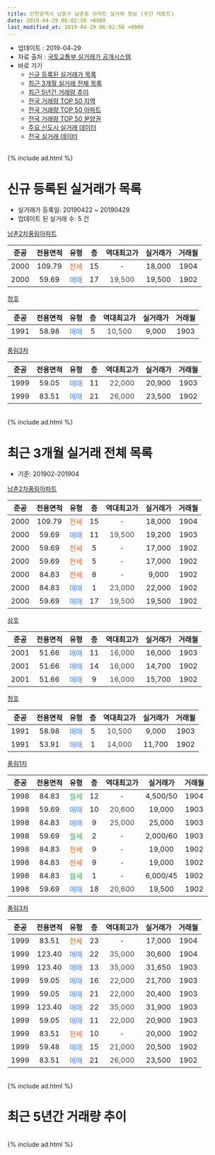 ```yaml
---
title: 인천광역시 남동구 남촌동 아파트 실거래 정보 (주간 레포트)
date: 2019-04-29 06:02:50 +0900
last_modified_at: 2019-04-29 06:02:50 +0900
---
```


* 업데이트 : 2019-04-29
* 자료 출처 : [국토교통부 실거래가 공개시스템](http://rt.molit.go.kr)
* 바로 가기
    * [신규 등록된 실거래가 목록](#신규-등록된-실거래가-목록)
    * [최근 3개월 실거래 전체 목록](#최근-3개월-실거래-전체-목록)
    * [최근 5년간 거래량 추이](#최근-5년간-거래량-추이)
    * [전국 거래량 TOP 50 지역](https://inasie.github.io/apt-trade-info/최근-3개월-전국에서-가장-거래가-많이-발생한-지역)
    * [전국 거래량 TOP 50 아파트](https://inasie.github.io/apt-trade-info/최근-3개월-전국에서-가장-거래가-많이-발생한-아파트)
    * [전국 거래량 TOP 50 분양권](https://inasie.github.io/apt-trade-info/최근-3개월-전국에서-가장-거래가-많이-발생한-분양권)
    * [주요 신도시 실거래 데이터](https://inasie.github.io/apt-trade-info/주요-신도시)
    * [전국 실거래 데이터](https://inasie.github.io/apt-trade-info/전국)
<br>
{% include ad.html %}
<br>

# 신규 등록된 실거래가 목록
* 실거래가 등록일: 20190422 ~ 20190429
* 업데이트 된 실거래 수: 5 건


[남촌2차풍림아파트](https://search.naver.com/search.naver?query=%EC%9D%B8%EC%B2%9C%EA%B4%91%EC%97%AD%EC%8B%9C+%EB%82%A8%EB%8F%99%EA%B5%AC+%EB%82%A8%EC%B4%8C%EB%8F%99+%EB%82%A8%EC%B4%8C2%EC%B0%A8%ED%92%8D%EB%A6%BC%EC%95%84%ED%8C%8C%ED%8A%B8)

|준공|전용면적|유형|층|역대최고가|실거래가|거래월|
|:---:|:---:|:---:|:---:|:---:|:---:|:---:|
|2000|109.79|<span style="color:#ff5a00">전세</span>|15|<span style="color:#444444">-</span>|18,000|1904|
|2000|59.69|<span style="color:#4285f3">매매</span>|17|<span style="color:#444444">19,500</span>|19,500|1902|

[청호](https://search.naver.com/search.naver?query=%EC%9D%B8%EC%B2%9C%EA%B4%91%EC%97%AD%EC%8B%9C+%EB%82%A8%EB%8F%99%EA%B5%AC+%EB%82%A8%EC%B4%8C%EB%8F%99+%EC%B2%AD%ED%98%B8)

|준공|전용면적|유형|층|역대최고가|실거래가|거래월|
|:---:|:---:|:---:|:---:|:---:|:---:|:---:|
|1991|58.98|<span style="color:#4285f3">매매</span>|5|<span style="color:#444444">10,500</span>|9,000|1903|

[풍림3차](https://search.naver.com/search.naver?query=%EC%9D%B8%EC%B2%9C%EA%B4%91%EC%97%AD%EC%8B%9C+%EB%82%A8%EB%8F%99%EA%B5%AC+%EB%82%A8%EC%B4%8C%EB%8F%99+%ED%92%8D%EB%A6%BC3%EC%B0%A8)

|준공|전용면적|유형|층|역대최고가|실거래가|거래월|
|:---:|:---:|:---:|:---:|:---:|:---:|:---:|
|1999|59.05|<span style="color:#4285f3">매매</span>|11|<span style="color:#444444">22,000</span>|20,900|1903|
|1999|83.51|<span style="color:#4285f3">매매</span>|21|<span style="color:#444444">26,000</span>|23,500|1902|


<br>
{% include ad.html %}
<br>

# 최근 3개월 실거래 전체 목록
* 기준: 201902-201904


[남촌2차풍림아파트](https://search.naver.com/search.naver?query=%EC%9D%B8%EC%B2%9C%EA%B4%91%EC%97%AD%EC%8B%9C+%EB%82%A8%EB%8F%99%EA%B5%AC+%EB%82%A8%EC%B4%8C%EB%8F%99+%EB%82%A8%EC%B4%8C2%EC%B0%A8%ED%92%8D%EB%A6%BC%EC%95%84%ED%8C%8C%ED%8A%B8)

|준공|전용면적|유형|층|역대최고가|실거래가|거래월|
|:---:|:---:|:---:|:---:|:---:|:---:|:---:|
|2000|109.79|<span style="color:#ff5a00">전세</span>|15|<span style="color:#444444">-</span>|18,000|1904|
|2000|59.69|<span style="color:#4285f3">매매</span>|11|<span style="color:#444444">19,500</span>|19,200|1903|
|2000|59.69|<span style="color:#ff5a00">전세</span>|5|<span style="color:#444444">-</span>|17,000|1902|
|2000|59.69|<span style="color:#ff5a00">전세</span>|5|<span style="color:#444444">-</span>|17,000|1902|
|2000|84.83|<span style="color:#ff5a00">전세</span>|8|<span style="color:#444444">-</span>|9,000|1902|
|2000|84.83|<span style="color:#4285f3">매매</span>|1|<span style="color:#444444">23,000</span>|22,000|1902|
|2000|59.69|<span style="color:#4285f3">매매</span>|17|<span style="color:#444444">19,500</span>|19,500|1902|

[삼호](https://search.naver.com/search.naver?query=%EC%9D%B8%EC%B2%9C%EA%B4%91%EC%97%AD%EC%8B%9C+%EB%82%A8%EB%8F%99%EA%B5%AC+%EB%82%A8%EC%B4%8C%EB%8F%99+%EC%82%BC%ED%98%B8)

|준공|전용면적|유형|층|역대최고가|실거래가|거래월|
|:---:|:---:|:---:|:---:|:---:|:---:|:---:|
|2001|51.66|<span style="color:#4285f3">매매</span>|11|<span style="color:#444444">16,000</span>|16,000|1903|
|2001|51.66|<span style="color:#4285f3">매매</span>|14|<span style="color:#444444">16,000</span>|14,700|1902|
|2001|51.66|<span style="color:#4285f3">매매</span>|9|<span style="color:#444444">16,000</span>|15,700|1902|

[청호](https://search.naver.com/search.naver?query=%EC%9D%B8%EC%B2%9C%EA%B4%91%EC%97%AD%EC%8B%9C+%EB%82%A8%EB%8F%99%EA%B5%AC+%EB%82%A8%EC%B4%8C%EB%8F%99+%EC%B2%AD%ED%98%B8)

|준공|전용면적|유형|층|역대최고가|실거래가|거래월|
|:---:|:---:|:---:|:---:|:---:|:---:|:---:|
|1991|58.98|<span style="color:#4285f3">매매</span>|5|<span style="color:#444444">10,500</span>|9,000|1903|
|1991|53.91|<span style="color:#4285f3">매매</span>|1|<span style="color:#444444">14,000</span>|11,700|1902|

[풍림1차](https://search.naver.com/search.naver?query=%EC%9D%B8%EC%B2%9C%EA%B4%91%EC%97%AD%EC%8B%9C+%EB%82%A8%EB%8F%99%EA%B5%AC+%EB%82%A8%EC%B4%8C%EB%8F%99+%ED%92%8D%EB%A6%BC1%EC%B0%A8)

|준공|전용면적|유형|층|역대최고가|실거래가|거래월|
|:---:|:---:|:---:|:---:|:---:|:---:|:---:|
|1998|84.83|<span style="color:#34a853">월세</span>|12|<span style="color:#444444">-</span>|4,500/50|1904|
|1998|59.69|<span style="color:#4285f3">매매</span>|10|<span style="color:#444444">20,600</span>|19,000|1903|
|1998|84.83|<span style="color:#4285f3">매매</span>|9|<span style="color:#444444">25,000</span>|25,000|1903|
|1998|59.69|<span style="color:#34a853">월세</span>|2|<span style="color:#444444">-</span>|2,000/60|1903|
|1998|84.83|<span style="color:#ff5a00">전세</span>|9|<span style="color:#444444">-</span>|19,000|1902|
|1998|84.83|<span style="color:#ff5a00">전세</span>|9|<span style="color:#444444">-</span>|19,000|1902|
|1998|84.83|<span style="color:#34a853">월세</span>|1|<span style="color:#444444">-</span>|6,000/45|1902|
|1998|59.69|<span style="color:#4285f3">매매</span>|18|<span style="color:#444444">20,600</span>|19,500|1902|

[풍림3차](https://search.naver.com/search.naver?query=%EC%9D%B8%EC%B2%9C%EA%B4%91%EC%97%AD%EC%8B%9C+%EB%82%A8%EB%8F%99%EA%B5%AC+%EB%82%A8%EC%B4%8C%EB%8F%99+%ED%92%8D%EB%A6%BC3%EC%B0%A8)

|준공|전용면적|유형|층|역대최고가|실거래가|거래월|
|:---:|:---:|:---:|:---:|:---:|:---:|:---:|
|1999|83.51|<span style="color:#ff5a00">전세</span>|23|<span style="color:#444444">-</span>|17,000|1904|
|1999|123.40|<span style="color:#4285f3">매매</span>|22|<span style="color:#444444">35,000</span>|30,600|1904|
|1999|123.40|<span style="color:#4285f3">매매</span>|13|<span style="color:#444444">35,000</span>|31,650|1903|
|1999|59.05|<span style="color:#4285f3">매매</span>|16|<span style="color:#444444">22,000</span>|21,700|1903|
|1999|59.05|<span style="color:#4285f3">매매</span>|21|<span style="color:#444444">22,000</span>|20,400|1903|
|1999|123.40|<span style="color:#4285f3">매매</span>|22|<span style="color:#444444">35,000</span>|31,900|1903|
|1999|59.05|<span style="color:#4285f3">매매</span>|11|<span style="color:#444444">22,000</span>|20,900|1903|
|1999|83.51|<span style="color:#ff5a00">전세</span>|10|<span style="color:#444444">-</span>|20,000|1902|
|1999|59.48|<span style="color:#4285f3">매매</span>|15|<span style="color:#444444">21,000</span>|20,500|1902|
|1999|83.51|<span style="color:#4285f3">매매</span>|21|<span style="color:#444444">26,000</span>|23,500|1902|


<br>
{% include ad.html %}
<br>

# 최근 5년간 거래량 추이


<div style="width:100%;">
    <canvas id="deal_progress" height="200"></canvas>
</div>

<script>
new Chart(document.getElementById("deal_progress"), {
    type: 'line',
    data: {
        labels: ['201404','201405','201406','201407','201408','201409','201410','201411','201412','201501','201502','201503','201504','201505','201506','201507','201508','201509','201510','201511','201512','201601','201602','201603','201604','201605','201606','201607','201608','201609','201610','201611','201612','201701','201702','201703','201704','201705','201706','201707','201708','201709','201710','201711','201712','201801','201802','201803','201804','201805','201806','201807','201808','201809','201810','201811','201812','201901','201902','201903','201904'],
        datasets: [{
            label: '매매',
            pointRadius: 1,
            data: [11, 10, 6, 7, 11, 9, 9, 7, 3, 8, 16, 24, 14, 21, 15, 7, 10, 14, 9, 6, 4, 3, 4, 16, 5, 11, 8, 7, 14, 8, 10, 6, 5, 1, 7, 12, 9, 6, 8, 12, 9, 14, 12, 4, 7, 7, 2, 9, 5, 4, 5, 8, 13, 12, 8, 7, 6, 7, 8, 10, 1],
            borderColor: "rgba(255, 201, 14, 1)",
            backgroundColor: "rgba(255, 201, 14, 0.5)",
            fill: false,
            lineTension: 0
        },{
            label: '전월세',
            pointRadius: 1,
            data: [6, 7, 2, 5, 2, 3, 5, 1, 3, 2, 1, 2, 6, 2, 9, 5, 3, 6, 3, 1, 0, 2, 0, 6, 4, 3, 4, 6, 4, 4, 6, 2, 3, 3, 1, 5, 6, 7, 9, 5, 3, 4, 4, 3, 6, 4, 5, 9, 3, 5, 6, 2, 6, 6, 2, 5, 5, 0, 7, 1, 3],
            borderColor: "rgba(0, 141, 185, 1)",
            backgroundColor: "rgba(0, 141, 185, 0.5)",
            fill: false,
            lineTension: 0
        }
        ]
    },
    options: {
        responsive: true,
        title: {
            display: false
        },
        tooltips: {
            mode: 'index',
            intersect: false
        },
        hover: {
            mode: 'nearest',
            intersect: true
        },
        scales: {
            xAxes: [{
                display: true,
                scaleLabel: {
                    display: true,
                    labelString: '년/월'
                }
            }],
            yAxes: [{
                display: true,
                ticks: {
                    suggestedMin: 0,
                },
                scaleLabel: {
                    display: true,
                    labelString: '실거래 수'
                }
            }]
        }
    }
});

</script>


<br>
{% include ad.html %}
<br>

